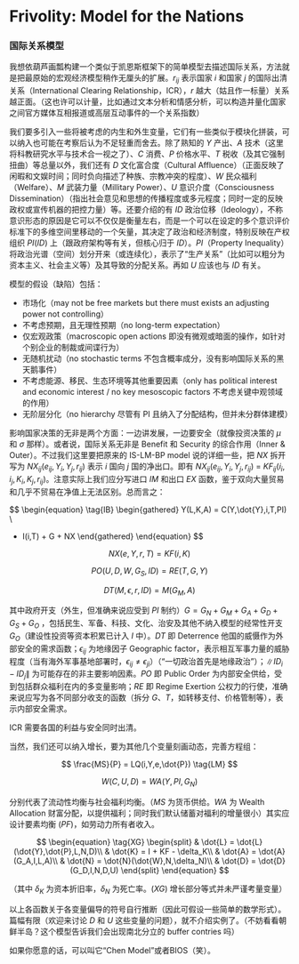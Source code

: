 # Frivolity: Model for the Nations

### 国际关系模型

我想依葫芦画瓢构建一个类似于凯恩斯框架下的简单模型去描述国际关系，方法就是把最原始的宏观经济模型稍作无厘头的扩展。$r_{ij}$ 表示国家 $i$ 和国家 $j$ 的国际出清关系（International Clearing Relationship，ICR），$r$ 越大（姑且作一标量）关系越正面。（这也许可以计量，比如通过文本分析和情感分析，可以构造并量化国家之间官方媒体互相报道或高层互动事件的一个关系指数）

我们要多引入一些将被考虑的内生和外生变量，它们有一些类似于模块化拼装，可以纳入也可能在考察后认为不足轻重而舍去。除了熟知的 $Y$ 产出、$A$ 技术（这里将科教研究水平与技术合一视之了）、$C$ 消费、$P$ 价格水平、$T$ 税收（及其它强制扭曲）等总量以外，我们还有 $D$ 文化富合度（Cultural Affluence）（正面反映了闲暇和文娱时间；同时负向描述了种族、宗教冲突的程度）、$W$ 民众福利（Welfare）、$M$ 武装力量（Millitary Power）、$U$ 意识介度（Consciousness Dissemination）（指出社会意见和思想的传播程度或多元程度；同时一定的反映政权或宣传机器的把控力量）等。还要介绍的有 $ID$ 政治位移（Ideology），不称意识形态的原因是它可以不仅仅是衡量左右，而是一个可以在设定的多个意识评价标准下的多维空间里移动的一个矢量，其决定了政治和经济制度，特别反映在产权组织 $PI(ID)$ 上（跟政府架构等有关，但核心归于 $ID$）。$PI$（Property Inequality）将政治光谱（空间）划分开来（或连续化），表示了“生产关系”（比如可以粗分为资本主义、社会主义等）及其导致的分配关系。再如 $U$ 应该也与 $ID$ 有关。

模型的假设（缺陷）包括：

- 市场化（may not be free markets but there must exists an adjusting power not controlling）
- 不考虑预期，且无理性预期（no long-term expectation）
- 仅宏观政策（macroscopic open actions 即没有微观或暗面的操作，如针对个别企业的制裁或间谍行为）
- 无随机扰动（no stochastic terms 不包含概率成分，没有影响国际关系的黑天鹅事件）
- 不考虑能源、移民、生态环境等其他重要因素（only has political interest and economic interest / no key mesoscopic factors 不考虑关键中观领域的作用）
- 无阶层分化（no hierarchy 尽管有 PI 且纳入了分配结构，但并未分群体建模）

影响国家决策的无非是两个方面：一边讲发展，一边要安全（就像投资决策的 $\mu$ 和 $\sigma$ 那样）。或者说，国际关系无非是 Benefit 和 Security 的综合作用（Inner & Outer）。不过我们这里要把原来的 IS-LM-BP model 说的详细一些，把 $NX$ 拆开写为 $NX_{ij}(e_{ij},Y_i,Y_j,r_{ij})$ 表示 $i$ 国向 $j$ 国的净出口。即有 $NX_{ij}(e_{ij},Y_i,Y_j,r_{ij})$ $=$ $KF_{ij}(i_i,i_j,K_i,K_j,r_{ij})$。注意实际上我们应分写进口 $IM$ 和出口 $EX$ 函数，鉴于双向大量贸易和几乎不贸易在净值上无法区别。总而言之：

$$
\begin{equation}
\tag{IB}
\begin{gathered}
Y(L,K,A) = C(Y,\dot{Y},i,T,PI) \\
+ I(i,T) + G + NX
\end{gathered}
\end{equation}
$$

$$
NX(e,Y,r,T) = KF(i,K) \tag{OB}
$$

$$
PO(U,D,W,G_{S},ID) = RE(T,G,Y) \tag{IS}
$$

$$
DT(M,\epsilon,r,ID) = M(G_M,A) \tag{OS}
$$


其中政府开支（外生，但准确来说应受到 $PI$ 制约）$G = G_N + G_M + G_A + G_D + G_{S} + G_O$ ，包括民生、军备、科技、文化、治安及其他不纳入模型的经常性开支 $G_O$（建设性投资等资本积累已计入 $I$ 中）。$DT$ 即 Deterrence 他国的威慑作为外部安全的需求函数；$\epsilon_{ij}$ 为地缘因子 Geographic factor，表示相互军事力量的威胁程度（当有海外军事基地部署时，$\epsilon_{ij} \neq \epsilon_{ji}$）（“一切政治首先是地缘政治”）；$\lVert ID_i-ID_j \rVert$ 为可能存在的非主要影响因素。$PO$ 即 Public Order 为内部安全供给，受到包括群众福利在内的多变量影响；$RE$ 即 Regime Exertion 公权力的行使，准确来说应写为各不同部分收支的函数（拆分 $G$、$T$，如转移支付、价格管制等），表示内部安全需求。


ICR 需要各国的利益与安全同时出清。

当然，我们还可以纳入增长，要为其他几个变量刻画动态，完善方程组：

$$
\frac{MS}{P} = LQ(i,Y,e,\dot{P}) \tag{LM}
$$

$$
W(C,U,D) = WA(Y,PI,G_N) \tag{SW}
$$

分别代表了流动性均衡与社会福利均衡。（$MS$ 为货币供给。$WA$ 为 Wealth Allocation 财富分配，以提供福利；同时我们默认储蓄对福利的增量很小）其实应设计要素均衡 $(PF)$，如劳动力所有者收入。

$$
\begin{equation}
\tag{XG}
    \begin{split}
    & \dot{L} = \dot{L}(\dot{Y},\dot{P},L,N,D)\\
    & \dot{K} = I + KF - \delta_K\\
    & \dot{A} = \dot{A}(G_A,I,L,A)\\
    & \dot{N} = \dot{N}(\dot{W},N,\delta_N)\\
    & \dot{D} = \dot{D}(G_D,I,N,D,U)
    \end{split}
\end{equation}
$$

（其中 $\delta_K$ 为资本折旧率，$\delta_N$ 为死亡率。$(XG)$ 增长部分等式并未严谨考量变量）

以上各函数关于各变量偏导的符号自行推断（因此可假设一些简单的数学形式）。篇幅有限（欢迎来讨论 $D$ 和 $U$ 这些变量的问题），就不介绍实例了。（不妨看看朝鲜半岛？这个模型告诉我们会出现南北分立的 buffer contries 吗）

如果你愿意的话，可以叫它“Chen Model”或者BIOS（笑）。